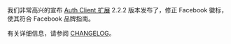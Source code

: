 我们非常高兴的宣布 [Auth Client 扩展](https://github.com/yiisoft/yii2-authclient) 2.2.2 版本发布了，修正 Facebook 徽标，使其符合 Facebook 品牌指南。

有关详细信息，请参阅 [CHANGELOG](https://github.com/yiisoft/yii2-authclient/blob/2.2.2/CHANGELOG.md)。